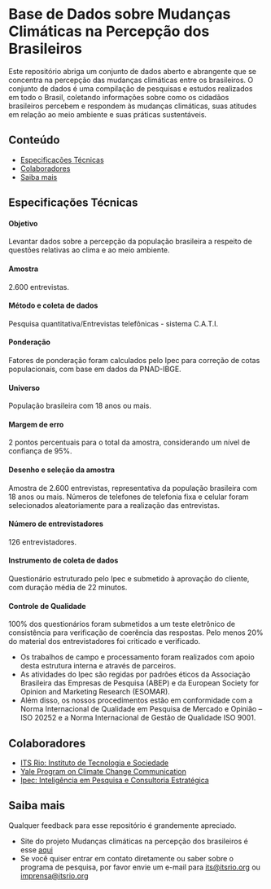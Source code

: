 # Base de Dados sobre Mudanças Climáticas na Percepção dos Brasileiros

Este repositório abriga um conjunto de dados aberto e abrangente que se concentra na percepção das mudanças climáticas entre os brasileiros. O conjunto de dados é uma compilação de pesquisas e estudos realizados em todo o Brasil, coletando informações sobre como os cidadãos brasileiros percebem e respondem às mudanças climáticas, suas atitudes em relação ao meio ambiente e suas práticas sustentáveis.

## Conteúdo
- [Especificações Técnicas](#especificações-técnicas)
- [Colaboradores](#colaboradores)
- [Saiba mais](#saiba-mais)


## Especificações Técnicas

#### Objetivo

Levantar dados sobre a percepção da população brasileira a respeito de questões relativas ao clima e ao meio ambiente.

#### Amostra

2.600 entrevistas.

#### Método e coleta de dados

Pesquisa quantitativa/Entrevistas telefônicas - sistema C.A.T.I.

#### Ponderação

Fatores de ponderação foram calculados pelo Ipec para correção de cotas populacionais, com base em dados da PNAD-IBGE.

#### Universo

População brasileira com 18 anos ou mais.

#### Margem de erro

2 pontos percentuais para o total da amostra, considerando um nível de confiança de 95%.

#### Desenho e seleção da amostra

Amostra de 2.600 entrevistas, representativa da população brasileira com 18 anos ou mais. Números de telefones de telefonia fixa e celular foram selecionados aleatoriamente para a realização das entrevistas.

#### Número de entrevistadores

126 entrevistadores.

#### Instrumento de coleta de dados 

Questionário estruturado pelo Ipec e submetido à aprovação do cliente, com duração média de 22 minutos.

#### Controle de Qualidade

100% dos questionários foram submetidos a um teste eletrônico de consistência para verificação de coerência das respostas. Pelo menos 20% do material dos entrevistadores foi criticado e verificado.

* Os trabalhos de campo e processamento foram realizados com apoio desta estrutura interna e através de parceiros.
* As atividades do Ipec são regidas por padrões éticos da Associação Brasileira das Empresas de Pesquisa (ABEP) e da European Society for Opinion and Marketing Research (ESOMAR).
* Além disso, os nossos procedimentos estão em conformidade com a Norma Internacional de Qualidade em Pesquisa de Mercado e Opinião – ISO 20252 e a Norma Internacional de Gestão de Qualidade ISO 9001.

## Colaboradores

* [ITS Rio: Instituto de Tecnologia e Sociedade](https://itsrio.org/)
* [Yale Program on Climate Change Communication](https://climatecommunication.yale.edu/)
* [Ipec: Inteligência em Pesquisa e Consultoria Estratégica](https://www.ipec-inteligencia.com.br/)

## Saiba mais

Qualquer feedback para esse repositório é grandemente apreciado.

* Site do projeto Mudanças climáticas na percepção dos brasileiros é esse [aqui](https://www.percepcaoclimatica.com.br/)
* Se você quiser entrar em contato diretamente ou saber sobre o programa de pesquisa, por favor envie um e-mail para [its@itsrio.org](its@itsrio.org) ou [imprensa@itsrio.org](imprensa@itsrio.org)
